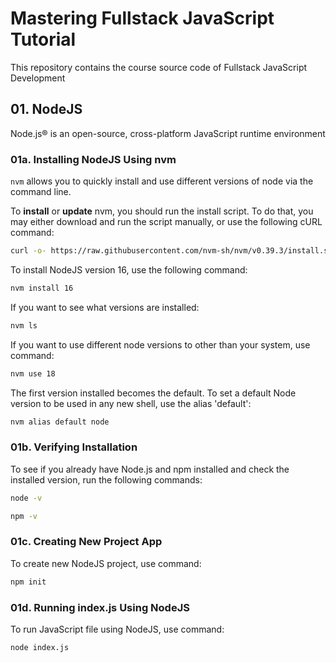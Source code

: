 # Mastering Fullstack JavaScript Tutorial

This repository contains the course source code of Fullstack JavaScript Development

## 01. NodeJS

Node.js® is an open-source, cross-platform JavaScript runtime environment

### 01a. Installing NodeJS Using nvm

`nvm` allows you to quickly install and use different versions of node via the command line.

To **install** or **update** nvm, you should run the install script. To do that, you may either download and run the script manually, or use the following cURL command:

```sh
curl -o- https://raw.githubusercontent.com/nvm-sh/nvm/v0.39.3/install.sh | bash
```

To install NodeJS version 16, use the following command:

```sh
nvm install 16
```

If you want to see what versions are installed:

```sh
nvm ls
```

If you want to use different node versions to other than your system, use command:

```sh
nvm use 18
```

The first version installed becomes the default. To set a default Node version to be used in any new shell, use the alias 'default':

```sh
nvm alias default node
```

### 01b. Verifying Installation

To see if you already have Node.js and npm installed and check the installed version, run the following commands:

```sh
node -v
```

```sh
npm -v
```

### 01c. Creating New Project App

To create new NodeJS project, use command:

```sh
npm init
```

### 01d. Running index.js Using NodeJS

To run JavaScript file using NodeJS, use command:

```sh
node index.js
```
